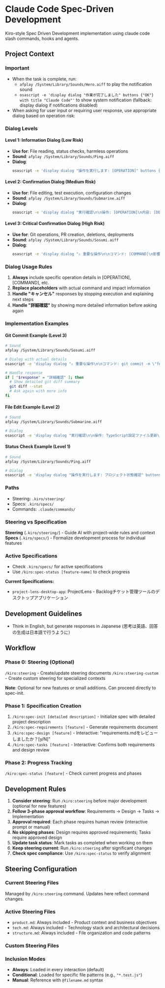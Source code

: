 # Claude Code Spec-Driven Development

Kiro-style Spec Driven Development implementation using claude code slash commands, hooks and agents.

## Project Context

### Important

- When the task is complete, run:
  - `afplay /System/Library/Sounds/Hero.aiff` to play the notification sound
  - `osascript -e 'display dialog "作業が完了しました" buttons {"OK"} with title "Claude Code"'` to show system notification (fallback: display dialog if notifications disabled)
- When asking for user input or requiring user response, use appropriate dialog based on operation risk:

### Dialog Levels

#### Level 1: Information Dialog (Low Risk)
- **Use for**: File reading, status checks, harmless operations
- **Sound**: `afplay /System/Library/Sounds/Ping.aiff`
- **Dialog**: 
  ```bash
  osascript -e 'display dialog "操作を実行します: [OPERATION]" buttons {"続行"} default button "続行" with title "Claude Code - 情報"'
  ```

#### Level 2: Confirmation Dialog (Medium Risk)
- **Use for**: File editing, test execution, configuration changes
- **Sound**: `afplay /System/Library/Sounds/Submarine.aiff`
- **Dialog**:
  ```bash
  osascript -e 'display dialog "実行確認\n\n操作: [OPERATION]\n内容: [DETAILS]" buttons {"実行", "キャンセル"} default button "実行" with title "Claude Code - 確認"'
  ```

#### Level 3: Critical Confirmation Dialog (High Risk)
- **Use for**: Git operations, PR creation, deletions, deployments
- **Sound**: `afplay /System/Library/Sounds/Sosumi.aiff`
- **Dialog**:
  ```bash
  osascript -e 'display dialog "⚠️ 重要な操作\n\nコマンド: [COMMAND]\n影響範囲: [SCOPE]\n説明: [DESCRIPTION]\n\n続行しますか？" buttons {"実行", "詳細確認", "キャンセル"} default button "キャンセル" with title "Claude Code - 重要確認"'
  ```

### Dialog Usage Rules
1. **Always** include specific operation details in [OPERATION], [COMMAND], etc.
2. **Replace placeholders** with actual command and impact information
3. **Handle "キャンセル"** responses by stopping execution and explaining next steps
4. **Handle "詳細確認"** by showing more detailed information before asking again

### Implementation Examples

#### Git Commit Example (Level 3)
```bash
# Sound
afplay /System/Library/Sounds/Sosumi.aiff

# Dialog with actual details
osascript -e 'display dialog "⚠️ 重要な操作\n\nコマンド: git commit -m \"feat: add user dashboard\"\n影響範囲: ローカルリポジトリ (3ファイル変更)\n説明: ユーザーダッシュボード機能を追加\n変更ファイル:\n- src/components/Dashboard.tsx\n- src/types/user.ts\n- tests/dashboard.test.ts\n\n続行しますか？" buttons {"実行", "詳細確認", "キャンセル"} default button "キャンセル" with title "Claude Code - 重要確認"'

# Handle response
if [ "$response" = "詳細確認" ]; then
  # Show detailed git diff summary
  git diff --stat
  # Ask again with more info
fi
```

#### File Edit Example (Level 2)  
```bash
# Sound
afplay /System/Library/Sounds/Submarine.aiff

# Dialog
osascript -e 'display dialog "実行確認\n\n操作: TypeScript設定ファイル更新\n内容: tsconfig.jsonにstrict:trueを追加\n影響: 型チェックが厳格になります" buttons {"実行", "キャンセル"} default button "実行" with title "Claude Code - 確認"'
```

#### Status Check Example (Level 1)
```bash
# Sound  
afplay /System/Library/Sounds/Ping.aiff

# Dialog
osascript -e 'display dialog "操作を実行します: プロジェクト状態確認" buttons {"続行"} default button "続行" with title "Claude Code - 情報"'
```

### Paths

- Steering: `.kiro/steering/`
- Specs: `.kiro/specs/`
- Commands: `.claude/commands/`

### Steering vs Specification

**Steering** (`.kiro/steering/`) - Guide AI with project-wide rules and context
**Specs** (`.kiro/specs/`) - Formalize development process for individual features

### Active Specifications

- Check `.kiro/specs/` for active specifications
- Use `/kiro:spec-status [feature-name]` to check progress

**Current Specifications:**

- `project-lens-desktop-app`: ProjectLens - Backlogチケット管理ツールのデスクトップアプリケーション

## Development Guidelines

- Think in English, but generate responses in Japanese (思考は英語、回答の生成は日本語で行うように）

## Workflow

### Phase 0: Steering (Optional)

`/kiro:steering` - Create/update steering documents
`/kiro:steering-custom` - Create custom steering for specialized contexts

**Note**: Optional for new features or small additions. Can proceed directly to spec-init.

### Phase 1: Specification Creation

1. `/kiro:spec-init [detailed description]` - Initialize spec with detailed project description
2. `/kiro:spec-requirements [feature]` - Generate requirements document
3. `/kiro:spec-design [feature]` - Interactive: "requirements.mdをレビューしましたか？[y/N]"
4. `/kiro:spec-tasks [feature]` - Interactive: Confirms both requirements and design review

### Phase 2: Progress Tracking

`/kiro:spec-status [feature]` - Check current progress and phases

## Development Rules

1. **Consider steering**: Run `/kiro:steering` before major development (optional for new features)
2. **Follow 3-phase approval workflow**: Requirements → Design → Tasks → Implementation
3. **Approval required**: Each phase requires human review (interactive prompt or manual)
4. **No skipping phases**: Design requires approved requirements; Tasks require approved design
5. **Update task status**: Mark tasks as completed when working on them
6. **Keep steering current**: Run `/kiro:steering` after significant changes
7. **Check spec compliance**: Use `/kiro:spec-status` to verify alignment

## Steering Configuration

### Current Steering Files

Managed by `/kiro:steering` command. Updates here reflect command changes.

### Active Steering Files

- `product.md`: Always included - Product context and business objectives
- `tech.md`: Always included - Technology stack and architectural decisions
- `structure.md`: Always included - File organization and code patterns

### Custom Steering Files
<!-- Added by /kiro:steering-custom command -->
<!-- Format:
- `filename.md`: Mode - Pattern(s) - Description
  Mode: Always|Conditional|Manual
  Pattern: File patterns for Conditional mode
-->

### Inclusion Modes

- **Always**: Loaded in every interaction (default)
- **Conditional**: Loaded for specific file patterns (e.g., `"*.test.js"`)
- **Manual**: Reference with `@filename.md` syntax
